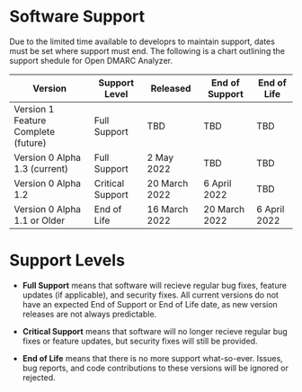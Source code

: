 # Software Support

Due to the limited time available to developrs to maintain support, dates must be set where support must end. The following is a chart outlining the support shedule for Open DMARC Analyzer.

| Version                             | Support Level    | Released       | End of Support | End of Life   |
| ----------------------------------- | ---------------- | -------------- | -------------- | ------------- |
| Version 1 Feature Complete (future) | Full Support     | TBD            | TBD            | TBD           |
| Version 0 Alpha 1.3 (current)       | Full Support     | 2 May 2022     | TBD            | TBD           |
| Version 0 Alpha 1.2                 | Critical Support | 20 March 2022  | 6 April 2022   | TBD           |
| Version 0 Alpha 1.1 or Older        | End of Life      | 16 March 2022  | 20 March 2022  | 6 April 2022  |

# Support Levels

- **Full Support** means that software will recieve regular bug fixes, feature updates (if applicable), and security fixes. All current versions do not have an expected End of Support or End of Life date, as new version releases are not always predictable.

- **Critical Support** means that software will no longer recieve regular bug fixes or feature updates, but security fixes will still be provided.

- **End of Life** means that there is no more support what-so-ever. Issues, bug reports, and code contributions to these versions will be ignored or rejected.
